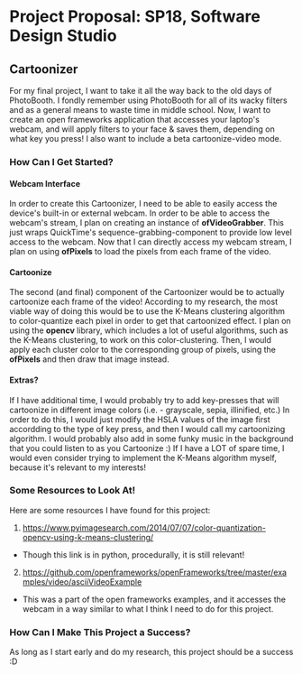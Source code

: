 # Project Proposal: SP18, Software Design Studio

## Cartoonizer
For my final project, I want to take it all the way back to the old days of PhotoBooth. I fondly remember using PhotoBooth for all of its wacky filters and as a general means to waste time in middle school. Now, I want to create an open frameworks application that accesses your laptop's webcam, and will apply filters to your face & saves them, depending on what key you press! I also want to include a beta cartoonize-video mode. 

### How Can I Get Started? 
#### Webcam Interface
In order to create this Cartoonizer, I need to be able to easily access the device's built-in or external webcam. In order to be able to access the webcam's stream, I plan on creating an instance of **ofVideoGrabber**. This just wraps QuickTime's sequence-grabbing-component to provide low level access to the webcam. Now that I can directly access my webcam stream, I plan on using **ofPixels** to load the pixels from each frame of the video.
#### Cartoonize
The second (and final) component of the Cartoonizer would be to actually cartoonize each frame of the video! According to my research, the most viable way of doing this would be to use the K-Means clustering algorithm to color-quantize each pixel in order to get that cartoonized effect. I plan on using the **opencv** library, which includes a lot of useful algorithms, such as the K-Means clustering, to work on this color-clustering. Then, I would apply each cluster color to the corresponding group of pixels, using the **ofPixels** and then draw that image instead.
#### Extras? 
If I have additional time, I would probably try to add key-presses that will cartoonize in different image colors (i.e. - grayscale, sepia, illinified, etc.) In order to do this, I would just modify the HSLA values of the image first accordding to the type of key press, and then I would call my cartoonizing algorithm. I would probably also add in some funky music in the background that you could listen to as you Cartoonize :) If I have a LOT of spare time, I would even consider trying to implement the K-Means algorithm myself, because it's relevant to my interests!

### Some Resources to Look At!
Here are some resources I have found for this project: 
1. https://www.pyimagesearch.com/2014/07/07/color-quantization-opencv-using-k-means-clustering/
* Though this link is in python, procedurally, it is still relevant!

2. https://github.com/openframeworks/openFrameworks/tree/master/examples/video/asciiVideoExample
* This was a part of the open frameworks examples, and it accesses the webcam in a way similar to what I think I need to do for this project.

### How Can I Make This Project a Success? 
As long as I start early and do my research, this project should be a success :D
